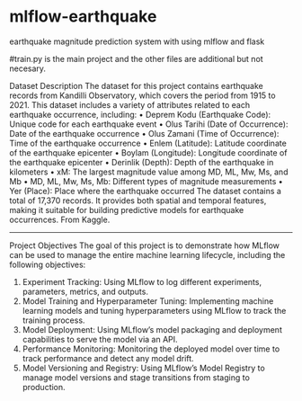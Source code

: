 # mlflow-earthquake
earthquake magnitude prediction system with using mlflow and flask

#train.py is the main project and the other files are additional but not necesary.

Dataset Description
The dataset for this project contains earthquake records from Kandilli Observatory, which covers the period from 1915 to 2021. This dataset includes a variety of attributes related to each earthquake occurrence, including:
•	Deprem Kodu (Earthquake Code): Unique code for each earthquake event
•	Olus Tarihi (Date of Occurrence): Date of the earthquake occurrence
•	Olus Zamani (Time of Occurrence): Time of the earthquake occurrence
•	Enlem (Latitude): Latitude coordinate of the earthquake epicenter
•	Boylam (Longitude): Longitude coordinate of the earthquake epicenter
•	Derinlik (Depth): Depth of the earthquake in kilometers
•	xM: The largest magnitude value among MD, ML, Mw, Ms, and Mb
•	MD, ML, Mw, Ms, Mb: Different types of magnitude measurements
•	Yer (Place): Place where the earthquake occurred
The dataset contains a total of 17,370 records. It provides both spatial and temporal features, making it suitable for building predictive models for earthquake occurrences. From Kaggle.
________________________________________
Project Objectives
The goal of this project is to demonstrate how MLflow can be used to manage the entire machine learning lifecycle, including the following objectives:
1.	Experiment Tracking: Using MLflow to log different experiments, parameters, metrics, and outputs.
2.	Model Training and Hyperparameter Tuning: Implementing machine learning models and tuning hyperparameters using MLflow to track the training process.
3.	Model Deployment: Using MLflow’s model packaging and deployment capabilities to serve the model via an API.
4.	Performance Monitoring: Monitoring the deployed model over time to track performance and detect any model drift.
5.	Model Versioning and Registry: Using MLflow’s Model Registry to manage model versions and stage transitions from staging to production.

